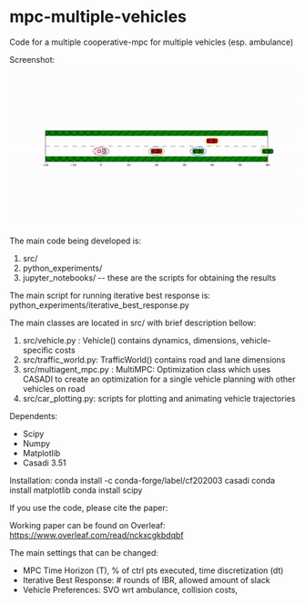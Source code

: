 # mpc-multiple-vehicles
Code for a multiple cooperative-mpc for multiple vehicles (esp. ambulance)

Screenshot: ![Screenshot](https://github.com/noambuckman/mpc-multiple-vehicles/blob/master/images/sample_sim.gif)


The main code being developed is:

1. src/
2. python_experiments/
3.  jupyter_notebooks/ -- these are the scripts for obtaining the results


The main script for running iterative best response is:
python_experiments/iterative_best_response.py

The main classes are located in src/ with brief description bellow:
1.  src/vehicle.py :  Vehicle() contains dynamics, dimensions, vehicle-specific costs
2.  src/traffic_world.py:  TrafficWorld() contains road and lane dimensions
3.  src/multiagent_mpc.py : MultiMPC: Optimization class which uses CASADI to create an optimization for a single vehicle planning with other vehicles on road
4. src/car_plotting.py:  scripts for plotting and animating vehicle trajectories


Dependents:
-  Scipy
-  Numpy
-  Matplotlib
-  Casadi 3.51

Installation:
conda install -c conda-forge/label/cf202003 casadi
conda install matplotlib
conda install scipy

If you use the code, please cite the paper:
<Insert Title>

Working paper can be found on Overleaf:
https://www.overleaf.com/read/nckxcgkbdqbf


The main settings that can be changed:
- MPC Time Horizon (T), % of ctrl pts executed, time discretization (dt)
- Iterative Best Response:  # rounds of IBR, allowed amount of slack
-  Vehicle Preferences:  SVO wrt ambulance, collision costs, 
